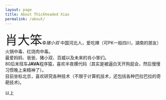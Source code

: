 ```yaml
---
layout: page
title: About Thickheaded Xiao
permalink: /about/
---
```

<span style="font-size:40px">肖大笨</span><span>&copy;_猪小双_</span>
中国河北人，爱吃辣（可PK一般四川，湖南的朋友）火锅中毒、红烧肉中毒。  
最爱妈妈、爸爸、猪小双、百威以及未来的肖小笨们。  
80后末班车**JAVA**程序猿，喜欢半夜摞代码（其实是被逼白天开狗屁会，然后慢慢习惯晚上来精神了）。  
目前坐标北京，喜欢研究各种技术（不限于计算机技术，还包括各种巴拉巴拉的奇葩技术)。  

以上




